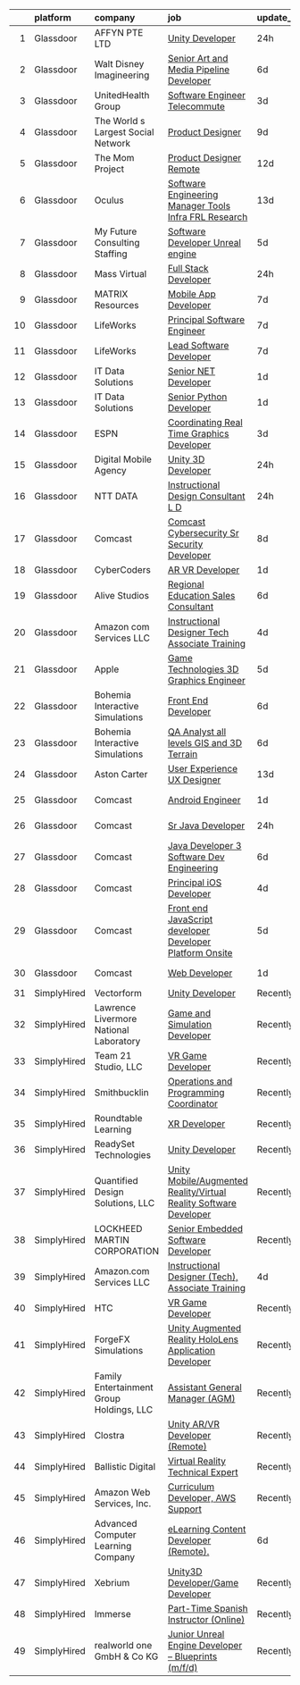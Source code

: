 

|    | platform    | company                                  | job                                                                                                                                                                                                                                                                                                                                                                                                                                                                                                                                                                                                                                                                                                                                                                                                                                                                                                                                                                                                                                                                                                                                                                                                                                                                                                                                                                                                                                                                                                                                                                                                                                 | update_time   | location                |
|---:|:------------|:-----------------------------------------|:------------------------------------------------------------------------------------------------------------------------------------------------------------------------------------------------------------------------------------------------------------------------------------------------------------------------------------------------------------------------------------------------------------------------------------------------------------------------------------------------------------------------------------------------------------------------------------------------------------------------------------------------------------------------------------------------------------------------------------------------------------------------------------------------------------------------------------------------------------------------------------------------------------------------------------------------------------------------------------------------------------------------------------------------------------------------------------------------------------------------------------------------------------------------------------------------------------------------------------------------------------------------------------------------------------------------------------------------------------------------------------------------------------------------------------------------------------------------------------------------------------------------------------------------------------------------------------------------------------------------------------|:--------------|:------------------------|
|  1 | Glassdoor   | AFFYN PTE  LTD                           | [Unity Developer](https://www.glassdoor.com/partner/jobListing.htm?pos=122&ao=1136043&s=58&guid=00000181233185cdaabdfeef8fa07677&src=GD_JOB_AD&t=SR&vt=w&cs=1_5acfa3f2&cb=1654152857599&jobListingId=1007910100781&jrtk=3-0-1g4hj31klq69d801-1g4hj31l12pv8000-aa5aa916dd6afc97-)                                                                                                                                                                                                                                                                                                                                                                                                                                                                                                                                                                                                                                                                                                                                                                                                                                                                                                                                                                                                                                                                                                                                                                                                                                                                                                                                                    | 24h           | Marina, CA              |
|  2 | Glassdoor   | Walt Disney Imagineering                 | [Senior Art and Media Pipeline Developer](https://www.glassdoor.com/partner/jobListing.htm?pos=116&ao=1110586&s=58&guid=00000181233185cdaabdfeef8fa07677&src=GD_JOB_AD&t=SR&vt=w&cs=1_b109405d&cb=1654152857598&jobListingId=1007895970225&cpc=F4EED0218A761C36&jrtk=3-0-1g4hj31klq69d801-1g4hj31l12pv8000-53c45261445a4513--6NYlbfkN0DAFTyt7pbDCC2JPO79CSdi1dIb81yjczP5qsKcZIxgiRd1qisRd4re16D_VG3-wzVt0-0D5x6rms08xh5iUa8A9gHm0M_ixiZ8YjtYe2fYfin33Yv2Lwamm3UfGOzAGT2DjmcRFFJbyfNALmB04qG6rLoGKg_Kitnrm1V-ugWtOMwjDpCPvajT9V0Oh3Zz4vTsd0m7vAQq-IgLFd687Ia5vHQP9CbpnaIuIe-q5M4ogLFIz1oGJmlj2oYLZFbkRlg3J3dTzPItM-m1qt6pYXCusQ1RNWtXKUbvO4MqpFobaVPUDj_hrOo93mXEeURC5wb7A0sLBNUk7rqWHtl54rz9bqQ1-6meTokGu_I1v1l1HEP2Z21IEwFYI8b0cfxzyuf2HLmnU28bp_9wexuOXLsTcDZpBET-WL-0DzlQbqjXJflzcav1OkAr)                                                                                                                                                                                                                                                                                                                                                                                                                                                                                                                                                                                                                                                                                                                                                                                                                                       | 6d            | Riverdale, MD           |
|  3 | Glassdoor   | UnitedHealth Group                       | [Software Engineer   Telecommute](https://www.glassdoor.com/partner/jobListing.htm?pos=112&ao=1110586&s=58&guid=00000181233185cdaabdfeef8fa07677&src=GD_JOB_AD&t=SR&vt=w&cs=1_37aac495&cb=1654152857598&jobListingId=1007901684711&cpc=65CC663E25211861&jrtk=3-0-1g4hj31klq69d801-1g4hj31l12pv8000-95c766b47e2aa355--6NYlbfkN0C8O9VKdOj_1Zh75e9_CvYhSsWVxS1Pvi5WUWhsf4w7FJvt2herunrAFBR2lpVAffAHovXqguHB_UyDYbb-YO0jYjHTBnPJ_JQ02yIn5fsgL6RU7QBGJP7h3mfQGLGJupeNMcFiOSprSHYLv8UCqThPESB9A6yNoW0ZJYPqWaOi-4qM8qO9MGUb4OfI7ggxTU3dKZ6VeD6UO0QJhZ5XLndKZQqqUNNJkDfMYGytYB2zhhPag3leCQmkmhOMYnjLBoAf2qQz5T2GZotiMqd9nTJWvoMcr0hU5hEgYIbh9j23u0Fk5etSsylShNPioSHY31txmPX-Rn5cRpijBUmznuLxWtndkjMeikTV2dkMIC068jPtFTmIKehnNvyeeTsI68CDa9rE0A7NFAcbmpvwrE1oP8uNhpwbeJ6-WG7PZD4HnvjRZ4Bldq-N)                                                                                                                                                                                                                                                                                                                                                                                                                                                                                                                                                                                                                                                                                                                                                                                                                                               | 3d            | Eden Prairie, MN        |
|  4 | Glassdoor   | The World s Largest Social Network       | [Product Designer](https://www.glassdoor.com/partner/jobListing.htm?pos=119&ao=1110586&s=58&guid=00000181233185cdaabdfeef8fa07677&src=GD_JOB_AD&t=SR&vt=w&ea=1&cs=1_c8e71667&cb=1654152857599&jobListingId=1007886649741&cpc=FA84DF7EA1EC2398&jrtk=3-0-1g4hj31klq69d801-1g4hj31l12pv8000-326b728251fdc685--6NYlbfkN0DSgjPPcnEdvoK3uuxfISLALE6pB1FR7YSHOr_tSg5_QGIhoz_2VqUepdcKLBLI_zQNg793n755smGF_vE4mwFBmZQgjlK7zz5XDbsjYhwKzec6QsZwIyll_YWMMNhQxR5yp0jVpsmIlomtv1AeE_lsWSB9u1S013tPVPwlstBtdDxyqGRy4BxWfRlNX4HASE6ZLQO4zoMwngf5vkE0Ke-lr3HLMNZVKySlKoCE-zdfE5J3DCu3bwjYpGDxS5riRNlmyZMFXk7OHtObNx_7ySn4cALB9IAyKnkeFI7lgaG64iHgIiwb9ADUl3qlihlGRdhhbZ0cy-GK7r1hM2dPpBXYoNUTvEe50whnZFsl6hb2ZeyRcI6HtWPz7JkCnTcj787M4VF5_XJ2ZjHKSOpo571c2QQw_qOQpe10fqVjBmsUDEb3J1CrvPqWHZDF0kIeOjLZcyYqvp7zobskLOt6_qBjJsKu9Q-agbRb16d1gts5rhGPEpfoM0D_ILoCFleo7xlLq-Oh9xfq-fVnv5d1NUTmCPBy8a17z-jpe5X6FITI2Vt0e9UtPizC7FbZvoAWSmsKvd3KE6sD0SVrfJzZIQ5r)                                                                                                                                                                                                                                                                                                                                                                                                                                                                                                                                                                                                                                                                                         | 9d            | Los Angeles, CA         |
|  5 | Glassdoor   | The Mom Project                          | [Product Designer  Remote ](https://www.glassdoor.com/partner/jobListing.htm?pos=120&ao=1110586&s=58&guid=00000181233185cdaabdfeef8fa07677&src=GD_JOB_AD&t=SR&vt=w&cs=1_1f0179fc&cb=1654152857599&jobListingId=1007880209448&cpc=47CFDC01B3F81FAC&jrtk=3-0-1g4hj31klq69d801-1g4hj31l12pv8000-729f903c4dee6bcf--6NYlbfkN0BDp_epf89aHDQhKpPegNJQ_ldQpEFZQsM9OcONMGxWx6pU56EKHF58QjVdAUvn2gXJ5-jZVHu_Ux3wkBuWFS2xVHPAjniMX1aW3tC92YZsMm6kEpOL8HZsL25EhSEz3ui4c7-8VeFPRMV8qiphT5plaJ77TY3p8pZWApGb3r5gRpnmtZPGmsT-u0U4Tq84npJ0RJxsWoB-JiTwA3Zhyv-i_3OOSossw7Nh1QyQG1YUOf_VuG2n_VEpcjERwfIgYZ-Aq24DA6BJQkpi42Pk4o7ys4hLPQg0r66YN2uAf1Frad8cyrpowRR93RIIaDSEOzu2VVxwTgM2dLlxOFljY5BkBIg_WrMiii5GPTw9oC1JJCtqr7ndP2saUl9XBZdhGppy71fCoo9PcJSydrlVNmyXxHRw3WpseeGwMNrXlvbH5JsXnyjGqOz2RlYogLcutkztTmAL2mud7Am0JLqT9yViinYR6-vc0hxTE_urHV5vkajdZcgZ-h1IQ7pWWwuZdHtIL5dbSbCqU2yeRwl6niyTU7ITBV2QLp527NCXUKHKF3CrTXiUu4owGjl6jdJusFw4Fqun0IWGtA%3D%3D)                                                                                                                                                                                                                                                                                                                                                                                                                                                                                                                                                                                                                                                                                         | 12d           | Los Angeles, CA         |
|  6 | Glassdoor   | Oculus                                   | [Software Engineering Manager  Tools   Infra  FRL Research](https://www.glassdoor.com/partner/jobListing.htm?pos=113&ao=1110586&s=58&guid=00000181233185cdaabdfeef8fa07677&src=GD_JOB_AD&t=SR&vt=w&cs=1_0a962589&cb=1654152857598&jobListingId=1007878041098&cpc=A0637F14311B9419&jrtk=3-0-1g4hj31klq69d801-1g4hj31l12pv8000-733570477bac168a--6NYlbfkN0DYl4UJW4r1Vl7FEn6T9F-rD9lpC-0oMJVSiWjK_MGUd5ZxEn957iThRUCrsek9Acz-wVPgWIhcgt8PawXGsU8vFS3CVLtl17gsOSYTLlf0Nx4TBdb5NdrqP0fuKnxcOkkCAyrmeQ83vuwXtGFmkKzjYXR0yaIzE_Kq4u2L-8dMCY0VlKTFd3d6zoWmsF_u5kcNTItafCT2ZwbhG3sBrBKM0vIh_jLq165J3mApAUVMI2EhityAkq6lYAmtcUwdIKIScKWgTv2BBXaKU8Dqmd9_CySaMu-HwJDM95qkwqOudQysXaL3s9c50DlOlN_isMu6kT-t1-EhJgWDKNxeV9mY9NEp3iTE6crGFy6XFp2T2Ym657-y-OQidBxar5jWrpqBNVDQWoLNzF0kP4JWgAFahUzHWpJkMZZ054jrD_fNSnS128VY6QcxUUR3VWQSogSmqgBES-6leST1e9afKMKQHAnw7IAMbCpdoJmiU29LtMRaBXMpTkonIxnrnH2mdPyzwN-zzjE8vAF0rtpxso4F0Nb3G5QaTyGuCb9htc3x4PGk2RH0NycmslEImQVrN2wNzsp3vBeUz6bgCzTlscsH2yUESQyEBsuEHk2IMV9x7TvOi6div9EikE6zwAIey6YmIX4NaRieX7fxZIfN4gkZ9e5d7jvSn3uaHSXKBrzIl3tXMzzeoaKUthEDqbPis5mbxzOsfffjaQRRgQGybo628yJ7uLtlGRaNT7QwqMbgWntF6-aVskk03aCPTzGkRpjzREvpNe4GvcURNG8dvgChj6o9578I_C9z85zWMzez70QtmQDJ7Tvb7h-2Iq6Rosj78EmfrfSSxvxpYu-7wXCbLOhiDVH3o-x61wBIaYf63RyCfh911BfgR95Z1_PYzIWFYXpMt3QFnTxtdKJO0uo1E3O_Bp2qvCSX2glu0AEESWAK7DbKmqL20P4HQW61P1HW2ZLIxWmZsanddlLcH7F9ukoDymLUjTJr6GXYix1bh8jw09pB95z9l7_8vDNyBeUkI6l2O1MhFXZfV5ZGyIK1QdVXaITZKkcEW09qEZPYBA%3D%3D)                                                                                                                                                         | 13d           | Remote                  |
|  7 | Glassdoor   | My Future Consulting   Staffing          | [Software Developer   Unreal engine](https://www.glassdoor.com/partner/jobListing.htm?pos=102&ao=1110586&s=58&guid=00000181233185cdaabdfeef8fa07677&src=GD_JOB_AD&t=SR&vt=w&ea=1&cs=1_5cfe2c65&cb=1654152857596&jobListingId=1007898394292&cpc=9A35C3CDC9AD954F&jrtk=3-0-1g4hj31klq69d801-1g4hj31l12pv8000-53aa9a5e68a0bba7--6NYlbfkN0ByGB6O5D_5B5o4SDHM4_RSOYPry5N9VVrTsCPWZvbmb0mMlVsy4s8jorDtWwBD9H3_EnXfdZPv34kD-JJUxRjzju1iDWxtbEnl6mZHv3DbaUbZxTPuKkREc6o4BsntmsP7zKqAvtvML5dVmxKfthV6c3xk4PN6L6EFLkira0AOO7JtwrBpOmhC1M6aPDPQJD9r6FJhcjXHYBpbw2OkbahvsTmW4LcumQOv9JIvjkzdfrgmAb3Scowcg4pBBzdT4VZlvvG9kDp8wB2Ff1xbd2X3vEy_1R1ToEp_0-pno7VxiAXF_Yr4DWxezHxkELDBW-f2bcO2DVWoHhU0lg5Mng8FzVwQ5mXE3I12CRDOsgpx0rRo3D5wufxWcxgLjzdGhrH2aDxm5IcOkm12G0XF06DVUH8xg-zYLqqgN_ygDN_OvLT86yQlUKsfr48-OPOL1ERsYHfMSPqY1AM8wXLPH26DYVBxmAeZSeBbpwfYBZAQXwc-eswhgyG59cMP8BZwEyMoIYD0HvmXIp-w6d1X837V)                                                                                                                                                                                                                                                                                                                                                                                                                                                                                                                                                                                                                                                                                                                                       | 5d            | Indianapolis, IN        |
|  8 | Glassdoor   | Mass Virtual                             | [Full Stack Developer](https://www.glassdoor.com/partner/jobListing.htm?pos=127&ao=1136043&s=58&guid=00000181233185cdaabdfeef8fa07677&src=GD_JOB_AD&t=SR&vt=w&ea=1&cs=1_868ea1e2&cb=1654152857599&jobListingId=1007911540996&jrtk=3-0-1g4hj31klq69d801-1g4hj31l12pv8000-f103dbe9ae2ea7a0-)                                                                                                                                                                                                                                                                                                                                                                                                                                                                                                                                                                                                                                                                                                                                                                                                                                                                                                                                                                                                                                                                                                                                                                                                                                                                                                                                          | 24h           | Remote                  |
|  9 | Glassdoor   | MATRIX Resources                         | [Mobile App Developer](https://www.glassdoor.com/partner/jobListing.htm?pos=118&ao=1110586&s=58&guid=00000181233185cdaabdfeef8fa07677&src=GD_JOB_AD&t=SR&vt=w&ea=1&cs=1_3e2f9f64&cb=1654152857599&jobListingId=1007893245974&cpc=B101C867B3EF2D75&jrtk=3-0-1g4hj31klq69d801-1g4hj31l12pv8000-b9ce66fefdaedd40--6NYlbfkN0De5ppvndiyxA0pMSLQzOe_j9Mra0KF_8EhxTxOKXtZIfhM20E97mGJ6rqAxbACvL-wHlPk7GLdGWgUD7weRx8czDiGgrPlkyQb0-H9kUFGx39ZcBIIVxDiGIPiI7vn0abMSXDDr6jIaDtCNGokVOu60ia0tO5ZTMdh2kpJP-ks3779ceFLtTS1qHhBe4bylWsStEmVCHeR_m-STeEL4jZU7nFB22dnDUFaLNQgsd6mKkUTzE45ijeUNgfk2jSqRMp8EkZR20xka7aAR64DXHzZn5oTFjUP11ZJq9k3KMq886XXpyd0aRnNDsgW904nP1po_dkbOYJs4zRdlQ-f3Lzz7cuiGdtDjb-Q6lhGrynWAOjuFsgns8z6o3b-npHc5tCcEXgrGnXRs3kiplcw6eMeBoFZS2jcdtOmucz1Z_4IkyGs4saFmjA9sXpO23KnAYyDj8BFbcVvTniSwCtG9wEydiAOKOD8IaHR0rCpr9BBoNyBH86zUl0SnA9KvVsXAZwMHNLv82be3UccFqoZfdiZsXgewZMlkLOun_S9ItulEg%3D%3D)                                                                                                                                                                                                                                                                                                                                                                                                                                                                                                                                                                                                                                                                                                                         | 7d            | Atlanta, GA             |
| 10 | Glassdoor   | LifeWorks                                | [Principal Software Engineer](https://www.glassdoor.com/partner/jobListing.htm?pos=115&ao=1110586&s=58&guid=00000181233185cdaabdfeef8fa07677&src=GD_JOB_AD&t=SR&vt=w&cs=1_fc634943&cb=1654152857598&jobListingId=1007893251655&cpc=47CFDC01B3F81FAC&jrtk=3-0-1g4hj31klq69d801-1g4hj31l12pv8000-025bb4eb2aae7445--6NYlbfkN0DLmrqCN2v1TO8im94Z8ijjg5B0bygWI38WyDDoeOWhaQvk6bM5zeSyQrwlZm0cpZBkdfe9WD5LwBa1FYVbK62hFAvsdaTtISNHUYM1toTB1Y7EX6-qfoyYYLHZcXDgEJGEE8hHfPwMqpGFpY6owiSdyJUibGMl9fkzxkaUu_i-58_hRy_kyhLv8Er37BFHsuziRZo7q7nRivO-hTuxa0xNYjIXP__vJvuvK_rTxwqZ32-sBd3tqKu_oKFkMDKyjLoWNRrrgAfEcQBvs9NDh3OTh7zYPF-Rrc0KHgBKXZaD088C9hxK1mzZFKP8EzY3w7V1w1tOkFNtS4tDin2Eeq7Xt-csnoCno3MoIwxOKE8XHYvU6d_RowijzOK1e9O52wXf3nrW4_u4_MQ0pY_-aQZhJ7SbVaSr96RI89KTi19U2nEJEgmtMGM7G-PAQ459fba5sL7oWAYvwyJGsCFnvFuAXEHn_za6k1_1LotLOh-oxQ7IOcDdZIQeKDCOCXa2FSeDksJEUqKVshe58EJczVLWXJ-mK6cBWSxYmvoWfCYCig%3D%3D)                                                                                                                                                                                                                                                                                                                                                                                                                                                                                                                                                                                                                                                                                                                       | 7d            | Remote                  |
| 11 | Glassdoor   | LifeWorks                                | [Lead Software Developer](https://www.glassdoor.com/partner/jobListing.htm?pos=110&ao=1110586&s=58&guid=00000181233185cdaabdfeef8fa07677&src=GD_JOB_AD&t=SR&vt=w&cs=1_ca72d54e&cb=1654152857597&jobListingId=1007893251657&cpc=FAE5E775D180B2FB&jrtk=3-0-1g4hj31klq69d801-1g4hj31l12pv8000-77eb28b368b38743--6NYlbfkN0DLmrqCN2v1TO8im94Z8ijjg5B0bygWI38WyDDoeOWhaQvk6bM5zeSyQrwlZm0cpZBkdfe9WD5LwHG1GWDOjtb2uH1Q9Lexjuj_pE8CbcNRsP3FrJG1Cc6TW9orSsiHdnVHjfQVoBfI8ElSCfe_KiYIlCOyV6sl9uc7X8MNrfvLePqjChGnc5qf91RQ_fxYCCnfX0f3IsWcE_PZ4zym7rNbogW5KYgIEco9x6XQ8_ZFKq9G3S2JAo4ZJOJWfP3SUsHy-3pCDyGsFwwmR3uabIoMq_U9MJTf3B4N7Pe5Sp3yLKzG-hihcSoffevY-gxMHOFvir9NzpIvXoQI0ZPEdlKBanYouXDAcJqm3mwPaNGwb9CTWI15XWxCZkmrgV6sypXdsyfm5OaVMlhBzSZbLIPh_5BgOcWDZyOtmbmp3l2gJ8uJo3RV6q-qxcF0gcMKWCRU-oPmlZVGOPJSMWenIFC-N-Sf0Vqu6K-4_cm09ncWxoVI1_Hugi9hqsf2ev8GnezurLvrfCdOX4XZ8ueKuV0GIgcdy-m8wzmi9YJXa3V_vA%3D%3D)                                                                                                                                                                                                                                                                                                                                                                                                                                                                                                                                                                                                                                                                                                                           | 7d            | Remote                  |
| 12 | Glassdoor   | IT Data Solutions                        | [Senior  NET Developer](https://www.glassdoor.com/partner/jobListing.htm?pos=124&ao=1136043&s=58&guid=00000181233185cdaabdfeef8fa07677&src=GD_JOB_AD&t=SR&vt=w&cs=1_ef55d9df&cb=1654152857599&jobListingId=1007907348407&jrtk=3-0-1g4hj31klq69d801-1g4hj31l12pv8000-76d1654ac2c83498-)                                                                                                                                                                                                                                                                                                                                                                                                                                                                                                                                                                                                                                                                                                                                                                                                                                                                                                                                                                                                                                                                                                                                                                                                                                                                                                                                              | 1d            | Remote                  |
| 13 | Glassdoor   | IT Data Solutions                        | [Senior Python Developer](https://www.glassdoor.com/partner/jobListing.htm?pos=123&ao=1136043&s=58&guid=00000181233185cdaabdfeef8fa07677&src=GD_JOB_AD&t=SR&vt=w&cs=1_34248fd7&cb=1654152857599&jobListingId=1007906371357&jrtk=3-0-1g4hj31klq69d801-1g4hj31l12pv8000-8892b048d58b03b7-)                                                                                                                                                                                                                                                                                                                                                                                                                                                                                                                                                                                                                                                                                                                                                                                                                                                                                                                                                                                                                                                                                                                                                                                                                                                                                                                                            | 1d            | Remote                  |
| 14 | Glassdoor   | ESPN                                     | [Coordinating Real Time Graphics Developer](https://www.glassdoor.com/partner/jobListing.htm?pos=111&ao=1110586&s=58&guid=00000181233185cdaabdfeef8fa07677&src=GD_JOB_AD&t=SR&vt=w&cs=1_33705791&cb=1654152857597&jobListingId=1007901619382&cpc=56C4EA4A1A191A49&jrtk=3-0-1g4hj31klq69d801-1g4hj31l12pv8000-8b3d82b683862076--6NYlbfkN0DAFTyt7pbDCC2JPO79CSdi1dIb81yjczP5qsKcZIxgiYm3-7g-689Ur9xqU8QiYHXTyCCGyKT2nmlHQYJ_neDIKi9dZ8UGLQnEIENskVKYY-JmvsLssTAQzzUM1iu6JCJ8U4JZdifyuY67rSpHrGbWLdAVI5shYjpkUIiwb0iCB_DdWrXdyftm_3TzktihA6sLZe2-X-dqWrokVgQ1V-rq8yZLeOmgbNFtBCkTqI0pcgTt5jYYPZtcOAE5NmM-m5vGEu8ZUqeLNJTB7tMORS9m2E1XvoEzRKDt4V80RmUerhAfCeHRkB_wvDzTfBdBnG1Lr-08vcrjJFLfS7ERhTlwuS6m8ttKRZ9U-ilkZt57zabAEaX7XP7duCb-B5NjTBbeeqTdT7UPQnJMg0aUn8m3QFJnopTPXWOGw7C4nKkE4K_6Y_f9yzQ3)                                                                                                                                                                                                                                                                                                                                                                                                                                                                                                                                                                                                                                                                                                                                                                                                                                     | 3d            | New Britain, CT         |
| 15 | Glassdoor   | Digital Mobile Agency                    | [Unity 3D Developer](https://www.glassdoor.com/partner/jobListing.htm?pos=129&ao=1136043&s=58&guid=00000181233185cdaabdfeef8fa07677&src=GD_JOB_AD&t=SR&vt=w&ea=1&cs=1_f6563403&cb=1654152857599&jobListingId=1007909713890&jrtk=3-0-1g4hj31klq69d801-1g4hj31l12pv8000-b2b1a5f14e6f4c14-)                                                                                                                                                                                                                                                                                                                                                                                                                                                                                                                                                                                                                                                                                                                                                                                                                                                                                                                                                                                                                                                                                                                                                                                                                                                                                                                                            | 24h           | Remote                  |
| 16 | Glassdoor   | NTT DATA                                 | [Instructional Design Consultant  L D ](https://www.glassdoor.com/partner/jobListing.htm?pos=103&ao=1110586&s=58&guid=00000181233185cdaabdfeef8fa07677&src=GD_JOB_AD&t=SR&vt=w&cs=1_dc300f23&cb=1654152857595&jobListingId=1007910210126&cpc=ACBF47B84C432121&jrtk=3-0-1g4hj31klq69d801-1g4hj31l12pv8000-4e8328041364cdee--6NYlbfkN0Bpo5Q-IoG1V_mjYSR4J41fvsy6TiSA3aeewfLkPI7RodND_iJDrqtfsfIZuxy3v-OJdmSeFkTlP6CpEFmTkYrQDgH9hBLHAWXfdsBAQSCGX96zuHcFhA02NTljEvaL4jqOAk7F9MjTl7j8iFoWLEJqUcDZo32Svp82maWQQKaLjOWHqF8Fpvr1KDpFCUziuxArPcUSqoQPsEM3Jdu9D2wIz4cACHlM6jj9U2WsekmTiST7gkH-O7HLhZ6aRgVn47N46_n3dL7v2hBjQBy-HwWlwe1cMX9-VyLreIxls-ULNlHII0SNGabDpRiqqktOxhJF3nYapQs7QZl0t2VCJezGDwdl045okolr3JSBr3r5DwWseahqTqhsYsZweeJfKhjnid1ausMPo6Sk82MWobOU_FIiH2xeXgsL2Sdr_qRWgmU9ZEts36sS5CJJiEujhhuPMw3mnPuZiCmu4y_MpI3Ix-ZlfagyAtrKh0oF1Mk3W7jpcuN-5upc7sSaw8occGuuAfiTR2ipa3XYPyr1JgA7Crg7uhF95eckPYvBqKC6TvZkXsWHh1Un)                                                                                                                                                                                                                                                                                                                                                                                                                                                                                                                                                                                                                                                                                                         | 24h           | Charlotte, NC           |
| 17 | Glassdoor   | Comcast                                  | [Comcast Cybersecurity  Sr  Security Developer](https://www.glassdoor.com/partner/jobListing.htm?pos=114&ao=1110586&s=58&guid=00000181233185cdaabdfeef8fa07677&src=GD_JOB_AD&t=SR&vt=w&cs=1_08e0f35b&cb=1654152857598&jobListingId=1007888466316&cpc=A0032DE20586B9BD&jrtk=3-0-1g4hj31klq69d801-1g4hj31l12pv8000-a286b2556b833030--6NYlbfkN0Cj-KmZPsf9w80C8b1WzNVrlanjD2SXJjxuCbUWHsXPZlTAgGmdtIUzoKTi6fK6WvYTDL9M1v2A3yt2ii0vTdSPYJyc0Z5-yQmPGt2NUKQDp6WCPS7QkC0iehBzExosCb5ax6JsO_WFbvt02cMKu2WfQx8LmEefkI24OM9dGUjPeLf4aRSjQxeTSTNFa8r75OjEmlwE-mHybnRP-hiNOcrTZkYy1ZMLMqReRy1I87oO4aF445I0n2g3acDJ7OVBcezhWqqkOh9aQjXun8DFDHBj5n3EG1IZrO4-UH2Cqye2HvYYEkpotL-Aydo2q-d07wv9hQ4b0N7PZ2RzI2yCHeJ5KnH5oyW4MEMvGqsT7kac7aVedPSLuOW3kDafIG3r06Rt1On_MCm17tIyMOC-fPTGJuc3FZpk_yk_tbobvhGA49q-9qExFNeXQOhNWrQ_-BxT9jUaUfk-zWkB8IlFcyEniJteyS8nOyBAUxXA5zTswImXXFGdqKPWz1tgS0a3WtT7bVaXT_IZF2Ev0Gx834UYnhyXRaixhNRXefVV0J7abaZSg3HdHigzC3FksDx5qZwf9fE-1LVi2wbeThQXdii3-vUzC18XclUBlaYtpLRB_K5PF2ZENwn4oMtiQySbpMl_OwfmuhP5heJrGXgTpNnr6aeOE3iF8zFEut3WbmAt4HI2RxA6uuAzq4yfwYfL1C9VVWFzStvEYb3umGA02vDQCilLHxgYTCz8lcM1ZuvqsdcdsVa3TsVRvQQTmblIqyG2MEN-g_J4qavooCrogWTLTRcHfX8v3mGerI8c-TVL3W1F9Lq3y5HBqvuksOAJN4vwM1ydV7ypJsX50duCUFWD9FuiXHEo8W98kGozuU3PdmQ_4EHtNGkLEFhE2rAETevsvx1jhA-mQCbK39RAD3UEPCjGH_ye_1TY_bdkFtATZoxfeiV_MftMw-IFHjKASFtRtOtbqLpS1JMEjUtHUffXWP9Dc4gKfyNjvph6ePP1V4EIs0IRam6Lr9C9MfmD7ZwhPgYjUXoBFP9MY1wirT3bB1F4POBERlAPQP3bv3Oxsk05KMPxr5gyRfZ1fWRwSKzGb6ElYnhVJR88MGlzzBufR2soK-ih_4YrOnvgLwefnONxQcPsJ4aBIvacuvT4oBxcSi1TKg5_gq7gplHEUFYhDSwaOuQ4s-Gp9ItULcqlfjm5bLaDVZAD2ccT8y_hqytG0dhpA67OBpVmLaLfs2yk) | 8d            | Philadelphia, PA        |
| 18 | Glassdoor   | CyberCoders                              | [AR VR Developer](https://www.glassdoor.com/partner/jobListing.htm?pos=117&ao=1110586&s=58&guid=00000181233185cdaabdfeef8fa07677&src=GD_JOB_AD&t=SR&vt=w&ea=1&cs=1_622cba2f&cb=1654152857598&jobListingId=1007906266462&cpc=32EE424DE2B657EB&jrtk=3-0-1g4hj31klq69d801-1g4hj31l12pv8000-b8baef6901837152--6NYlbfkN0CpFJQzrgRR8WqXWK1qKKEqALWJw739KlKqr2H-MSI4eoBlI4EFrmor2FYZMP3muM03Um5swKT2wHWHAEeCecQtPd8IHcEcknvDV3ARYkJ5vOJEc_aRx3HIH_tKAhmaigUWztdiCU38q5c5eznZNfOxzsCCDMrIQmqTbiCKutOJsEGPeTwjI0MhYwP4w6_2-LQ_Aev67O6zqMvbYOom7xxwYMt7tosDmZ3iJ34rylsxqxaAyL4fULnJ-56T1T8jwTJNJV-rZonH3UVJu0fMmA_ZWxRS9-6nsHjwMKHLKpIRQ7zx-epYWUAU1Bj04MmRvGtDh5ruFC8cAI3NLEGGT6BQgS_VqFGE4r8F2evlPSe8KEZ3-kPK57WsJBTrG_8dKYAndKX1DbHDvGi8rLiGessHfpU7SWWSOxU6tZm-aoknGTHOoISFN0OC3wD0hvZ3H629jrNjmeb8jBouMpiJkjp_HpxeuyaAKlkLGitX0VGCQQFXWHKMSp_txzmRzyVPzAE7pTNGQlITmzqqlRzUEhZ9FcEMch0B8GXmFG6AV3Be7Vd-MTi6H05TSF_vd1DtJKR7g1QfjUsrBa0D7dSclo4hO032hIZ5cjX_m3YYcyTF4wVamZ-yiebfCRUFXOBis_oBJNvonTLeItVyifidRVO5KyiFz6wkaMp-wk4egIu4YjPPWakwDPkRW9KI09IOYTQeFM1Q6A5loqFU9CRvD9bIdobYJNgl9RZbrFad6QtDD2jHBv-j2xxbT57a148D0LqoK2HqFDDs4p9nLxwYLSgUL4JmnxcRKWICk_JBQgL4Gf-9pYIQbjozVmIX6GEn0Yqy4_6CIL1X7hHGBu8CTq2i7q2bDfsANoJLbjs081_bqjCBJHFDFgT0bbGDmb515E2_hBGZKF2KlBdrWfwy3CHQH_LBDYNFNPHC6wMnR3Yn1Nob0W5LrgmHEgz1cB2VcA8uItA_pqRnL1OpoeVF2bD_Es6dRxJGB2Y%3D)                                                                                                                                                                                                                                                                            | 1d            | Cleveland, OH           |
| 19 | Glassdoor   | Alive Studios                            | [Regional Education Sales Consultant](https://www.glassdoor.com/partner/jobListing.htm?pos=101&ao=1110586&s=58&guid=00000181233185cdaabdfeef8fa07677&src=GD_JOB_AD&t=SR&vt=w&ea=1&cs=1_314addeb&cb=1654152857596&jobListingId=1007895124397&cpc=AA718BBA0476CE1A&jrtk=3-0-1g4hj31klq69d801-1g4hj31l12pv8000-2fccb21c2e1ea881--6NYlbfkN0AtR68e5gWpPxoovZgA7Udo-dcymoK0NpHFMpIgh7LYzwY3wN5rRkTJw7S9Un75A1UkfoEPcR-RLTtmXzPwKmOqMqSUGO6XxXBLFjazCM3V1ZfBf1dsKFPwpEorEmRbYNpRuaetMdGHNrVWqKG-YgcH2_4AgN8YNRiRdktTNsy0-IciB3jOXBW6M1cvLhUjxJLgnPa5VMtj1eNnk5H0cOl97MyQdrxPv96DT3ZZ51gIR_RZeovyy1dlAPTpM1cbhi8xcl5cQwSTAMC_b0mTIaAbgrOslgdgPVYDsIzmuu7rSxhwrtxCjlgzcyI0KwpU4gp7d3Xkf1vhOrXqsEEgA89QkihsovpN36ioaw9rif9IU-nRRUGzvrl2F19Ln4jpu_p5khRxL-QgqSba_2LJ6RWwvKhtTHVjsT0wY_91lj4PQXevreZBzRLDxK-GkMgP8cmmBshI0Bbk_5bQPoGZ_6OO0YXpMC1rnS0oHGIPMDgBAchLHn31TSGHUWs7FxwGoaUD1AtKap0OPr7MxRD0VbO-)                                                                                                                                                                                                                                                                                                                                                                                                                                                                                                                                                                                                                                                                                                                                      | 6d            | Remote                  |
| 20 | Glassdoor   | Amazon com Services LLC                  | [Instructional Designer  Tech   Associate Training](https://www.glassdoor.com/partner/jobListing.htm?pos=130&ao=1136043&s=58&guid=00000181233185cdaabdfeef8fa07677&src=GD_JOB_AD&t=SR&vt=w&cs=1_295d0444&cb=1654152857599&jobListingId=1007899848648&jrtk=3-0-1g4hj31klq69d801-1g4hj31l12pv8000-e6ed21dde313eae9-)                                                                                                                                                                                                                                                                                                                                                                                                                                                                                                                                                                                                                                                                                                                                                                                                                                                                                                                                                                                                                                                                                                                                                                                                                                                                                                                  | 4d            | Remote                  |
| 21 | Glassdoor   | Apple                                    | [Game Technologies 3D Graphics Engineer](https://www.glassdoor.com/partner/jobListing.htm?pos=105&ao=1110586&s=58&guid=00000181233185cdaabdfeef8fa07677&src=GD_JOB_AD&t=SR&vt=w&cs=1_1e569a78&cb=1654152857596&jobListingId=1007897913384&cpc=155EB9D5185558AF&jrtk=3-0-1g4hj31klq69d801-1g4hj31l12pv8000-657f79cc39d85f12--6NYlbfkN0BvKrLyj5gPmtZO9T8euul8TCxuuKNOtzRJOomxnwSEodTz2Bc-sPZlADHp0xxmf8Xq9_ti3Wl2aurzOBya4B5N2vDLSOWj3FoiZwn5VzDo4mTgHIfcvSbGAbYXfazgkjRHIVuG0gGPMcloBCGq74MPOeeEQvuX7LK_dGcQtmVXl78bYeRcmKspIubIM8eb_sJhlvg5FXm8gjFBQo6Pj2pki25sfD-kp7sonlmKH7AazJI6m94p_-Ghffug0jixPyfJA_UdT4GcZZj03Je3J6tsNqtf1gyS9WVcmSzyWodZ_ER-QGAy1DIBUIEdUxEdXclCq9BLg6xk3PlgUR8kZnopBHEU3Vls7PRX2ZXhtOYuv1czD2i7XOa-Vo1yzTnugatXv42_e_HYBFjpJPgkU7IOZxAzeupJ8dUKttODSQil0B6qBBZG7cEPT2mo8X80IlB-_97e6fPUysy_QHjDHWNnIF1HKUVcNhl3f90N9L79SxnnzKcpNwVlZRcX2tCTgu6chPSAtbKW1LFKPf_1zThGa9CAm3xSPNzvX9UykR8esvEfNPjro9g9-zBmKRTW0EBmGsgGOUkp4xUJRtoYTnc51NEisF2Nf9vtGmFRVWSZgfYFuYTyPY5d2R60xFnYWtzkLVnRLo5Lr8vpyC4qFVJYYUeH1B9s-50gOV0hlORwH2KKYbjbv32QU35MD-SlsQpZYdnCvPktvsQRpkDVWEW2F-pbNGD0HnpsmnAvg8xG7LXZCGi-EXLtSR2j3S7R2g4ZMChqAr7Y7ADoSrEVJ25K_Us9kWYqN6QoIKi5ZbyGXjeqy_58C2kpaKeMsC1r-jLLZ_24OmVsIkdAYUfKTgPO19AWL_sCRq2_Yp5gHQjvn0Yt11eHqwP6ewTf_zDTf2R_cBKjQg6T5KsDFmKlfFBXY8xlzgG1jsmcGNxMsaG8aVzBYN8qnlxIMiekZATwdNk%3D)                                                                                                                                                                                                                                                                                          | 5d            | Austin, TX              |
| 22 | Glassdoor   | Bohemia Interactive Simulations          | [Front End Developer](https://www.glassdoor.com/partner/jobListing.htm?pos=128&ao=1136043&s=58&guid=00000181233185cdaabdfeef8fa07677&src=GD_JOB_AD&t=SR&vt=w&ea=1&cs=1_56f47f2b&cb=1654152857599&jobListingId=1007895550156&jrtk=3-0-1g4hj31klq69d801-1g4hj31l12pv8000-3095ecd5d6a4722e-)                                                                                                                                                                                                                                                                                                                                                                                                                                                                                                                                                                                                                                                                                                                                                                                                                                                                                                                                                                                                                                                                                                                                                                                                                                                                                                                                           | 6d            | Pittsburgh, PA          |
| 23 | Glassdoor   | Bohemia Interactive Simulations          | [QA Analyst  all levels    GIS and 3D Terrain](https://www.glassdoor.com/partner/jobListing.htm?pos=125&ao=1136043&s=58&guid=00000181233185cdaabdfeef8fa07677&src=GD_JOB_AD&t=SR&vt=w&ea=1&cs=1_5a3e7d35&cb=1654152857599&jobListingId=1007895550114&jrtk=3-0-1g4hj31klq69d801-1g4hj31l12pv8000-2142521ef46eaab8-)                                                                                                                                                                                                                                                                                                                                                                                                                                                                                                                                                                                                                                                                                                                                                                                                                                                                                                                                                                                                                                                                                                                                                                                                                                                                                                                  | 6d            | Pittsburgh, PA          |
| 24 | Glassdoor   | Aston Carter                             | [User Experience  UX  Designer](https://www.glassdoor.com/partner/jobListing.htm?pos=121&ao=1110586&s=58&guid=00000181233185cdaabdfeef8fa07677&src=GD_JOB_AD&t=SR&vt=w&ea=1&cs=1_724640e7&cb=1654152857599&jobListingId=1007877422915&cpc=AC285F3A3ECA6BB0&jrtk=3-0-1g4hj31klq69d801-1g4hj31l12pv8000-b84d1d95cf8c6955--6NYlbfkN0ChYVx_I3yfZ_JDY3EFoivtqvi_stwnZ_kRt8Dowt_l_d1ydueao4NEv8X4QANiVn9e6t4BZWsNu7ya_U25oyBlrP0I-K_S7T6fiOtQ_f7B2niT5TKz-g1ELCPR5kve_du3TLlOPfKl6-9sBcS-hHKsMB-TWjgMAuTDB96PNnzuVaAwxFJC-eEOvLDFaGEfRVa2oIUp5a6eXJC0cHP0IJzp7yup4uztkZmzE4K4qdQME_Sqzwm2pZIgK41IZlQwXxQPfO0UhgsvT4JhM00U9QOr2J9xEhpkIQaUZmfbw8McMv01LaA3RGrFea7NsmulZHYsro_1vVlbc4sp-GiSfWdh5A8vqRBAhhI5_ICzqyMHgUkp93QM9S-ccQXJA8zgOIzjWxeR73XD_BAB1E28LU-HKf_5ZT-G8WKZC-oDXDhnOUnn1kYeIvFW-OSFZpDP1bP3bG9AnegqyaOVQBFfH7c2wAwYqdvcOIKP2NgZMc0Oel16bD0Kpogg_RtZACtuc_rXMoZyf-joAHf5tsQ6bnebUa0kg8GqkB5HF0cgLKQdongVWtuwiSnjnNU1665nwsCbjZRnihBh23tZaMI8YzxYN35iQWYoo0uinxjruRMWts94rGBaJhdLgHtvOK57UTX_nLIcxT0oOUnACeViFDObItOQhd9F7wcGBTwUyRJ-2ckLv10BbjzGn3ZSf62XKYJnTRMrv23m1gugpB0UlZ9sT8GRiS4Rbu-2kiPkZnJpNKv1AxOkalGmpVznlMp_iaFImbmFSsXREm5niaCG65PktQ2CcHwPunpV-aN22OV3RzjAqi_6EGpuEbvDDz_H_t9H7Yj46vOexl7SQkOpfEb6nZNhN_SMj9RRayyjAel0HAYsRPzhbikZyq2erJK7Ze4FSz86jOLrFiSFhMphfYF3z5ZFi7jVx7lDz67me8tj3nQH6H1UHCjUR7AoEKJFAyMHzu51eQ9AkQ%3D%3D)                                                                                                                                                                                                                                                                                | 13d           | Franklin, TN            |
| 25 | Glassdoor   | Comcast                                  | [Android Engineer](https://www.glassdoor.com/partner/jobListing.htm?pos=106&ao=1110586&s=58&guid=00000181233185cdaabdfeef8fa07677&src=GD_JOB_AD&t=SR&vt=w&cs=1_fec37e17&cb=1654152857596&jobListingId=1007908041021&cpc=BBD63848FB84346C&jrtk=3-0-1g4hj31klq69d801-1g4hj31l12pv8000-90e88504af83d352--6NYlbfkN0Cj-KmZPsf9w80C8b1WzNVrlanjD2SXJjxuCbUWHsXPZlTAgGmdtIUzoKTi6fK6WvbtPCLtInjvmEqNXXS8livG1Ce-kBPawHkt_JvM4If-oLXNTEZ8_pUT4woAtXpFv5fAJAcSSBkRIbZoeRPdlOV9aiMGhRLVe-a2JwSwgdVJ2kglFrSnXICw3ADE7Wmf0MtwiNUeIUTN2gRa8HZUEsJioX682n1hKDEowFBlhD9tY-B28o17WJYCQdYCF9wlqNHpQp8mxOCQbhbJDdaDtv6ON52FvBIh212Vz8MK1L8eBK4DJ77ix6pj3IC6HX6pdXCNwdgfk6eckjWzzqWGOvnOowj2AJHyXoqVB03kronv3hOAWVOjZuPHjYUbcoaXUi-L9ChcynthC3CZF-aowr4YbYnWFhkwLMcaTexyA0L5AIKtdlQv72RRAeTN-2lvBzlqOmhvcbD4N4ci-itphnL96sgadGnVwhG2yUuprtMNDUZ6BTPTUN3osmBZzawviPOj7G6Bgmw8x2Rsl6VV_FTndWd32265Q8zb4D5b8bPL3suZBgDR9MkHOzwiYiJgY0PlM3KX_ax11M5BYykAfvJoqAVDwdkB5K4SiJuEKi2vyXoMDm5DisXruJ19WV3O_QSLGjRB7E-sbs6NhtXbeZZFdMYUSjE0-PYFhTzgGDVPWbh6PO799sEMfld2nFl7DROns3gBk7y70cWcx9eHUnRsMNK4rVQArbF0LDTfklqirbSPEN-hQjSeKbH0o9oMaDB6vXpi6b3UHx-fI37fTTzBksVc2_FzECjlvki38OvDsPLFmcNGW34DWijcxgU7LXIR29DFXrV9zwZEalsyrgKTkMGELwTRp4g0SpdkFcxC4DhVL7BanxQSnijmm2xv4jTAih2nh14aO1yAQY0TZ9KKNBPJFnKwa6WtjlBsK0b8gTarWKzDVlvP_LpPLOuuVr6jzFTGS8RhJ6NaD6KcNzDRv-w_DctCzLdt6KsHvagkjXhHetMHNvDC46l0aMc2fW8PLUAF1Q-hO7XW23qOxVR589g4oALdWvQA-w9HA-48sQt-5vEmqaXB4fnWan5g921MhQo3YsxoUxv1tw8Ffq54qb5pVXHP0A-5m-h6ri7pXg%3D%3D)                                                                                                                                  | 1d            | Philadelphia, PA        |
| 26 | Glassdoor   | Comcast                                  | [Sr Java Developer](https://www.glassdoor.com/partner/jobListing.htm?pos=107&ao=1110586&s=58&guid=00000181233185cdaabdfeef8fa07677&src=GD_JOB_AD&t=SR&vt=w&cs=1_c39fd292&cb=1654152857597&jobListingId=1007910896219&cpc=F45C15D234B746DE&jrtk=3-0-1g4hj31klq69d801-1g4hj31l12pv8000-94ffc6fe8f837eae--6NYlbfkN0Cj-KmZPsf9w80C8b1WzNVrlanjD2SXJjxuCbUWHsXPZlTAgGmdtIUzoKTi6fK6WvZRXDlsKojnsN7HlFeOiuzCrlrLN3GpXhajCX-nG-7WFA1pVmeJmm75SBbzmFs7jritaYoQVu9zWzXml2-FVHr4ej-avsaJngh3J-d2oa2MQHNyNyZY5EziNBUPMV7NU4rHzj3t3ZHjAm910yLW2biwfDdizKZOJp9FL7pchSlQUsu6UQhTsfhC8JwiOdAidoJBLq17JRcTI0tFXQQAdbF4bSC6SBqgohXfGR_kpgQJ6R25Ki_hA5jUgHH5DWXp9ccydrHgHP_lWa9yAqVUaUkATdWIDnU3tuCopeoOOtlc8QUn6Yn0zvdFqmHETIcPE2HLaMx2c6m7Hl_7mlBQ_paxptMwrpcWJkywjuR3G4_csK6ZtXH08U586JZtJCbelNkww6ExOx4kPdWwh2PXWlkK8zQFQeKR5Jv4BVvdOi6lS6rwXoUI4OjnZ7r3VuIBqPC7j5ciTuNBEAdyTe8mBRc5U1AS6jlGPP91Z0nhZFV-Uc6IrtLUhrZiGIKuaLWtuVns_DftcCbJi9cSXnox2Q44PhFhSJEQYmqlDmIMfsT1xau_8UUeKUPsoEcMEfnftV7F7MTzuU_y7P_pCIAV5SDAIvdK75kdIuJu3Ar5QZcX51ADgRQxyq5-forn6rXcYG_XXLGvIRvQGvau1XcItGMvZ9cvj2vMUFgtcDqWvl_oRNUNfvExC7J3BZz24vvUTu19U4V3wS9BR_sxy8PjOS3cs_-ydYBBXuIMo5VnIOGJQcV74ke7wKAE6fpGVe6MabuNWDFF92QJJDe47YpoRyB2PAMsOKAFGrl-APBm27dLarDbYxyvzIDoCpzmRkmXyE-DEv4OZrvCh-DPoYxt35Az274-I3ZWMiRYwOBAGBaRjR7S0mHWkSf1omkjjAPkpHx61LHt47bmafDZuqTFt-xBlrNxcELDUiFM537mIpR0athGdTa3uP2UpGogAI9lSdbhzQ0uz6ft78mWVQZsElBEtvGcNrubgjA-j3ifoDJ7hWZ93H5lEWGGoKpFHCmCg-iaJnB7xZ_JGLFkjA3BMP06mk0esUBB2Wg1HPcHA_bbvJNb-RQYvtcx)                                                                                                                             | 24h           | Mount Laurel, NJ        |
| 27 | Glassdoor   | Comcast                                  | [Java Developer 3  Software Dev   Engineering](https://www.glassdoor.com/partner/jobListing.htm?pos=108&ao=1110586&s=58&guid=00000181233185cdaabdfeef8fa07677&src=GD_JOB_AD&t=SR&vt=w&cs=1_0995775c&cb=1654152857597&jobListingId=1007894822128&cpc=76BDADE3D6D9A820&jrtk=3-0-1g4hj31klq69d801-1g4hj31l12pv8000-49a9274740785e3e--6NYlbfkN0Cj-KmZPsf9w80C8b1WzNVrlanjD2SXJjxuCbUWHsXPZlTAgGmdtIUzoKTi6fK6WvbJLMUF-nAl-rdAsnYfBtqUP_-KjrzvTtIDjZ_Y2pPPWMXTlPFofpl7NaCmuyI774VTuNVvsouRyzrLvtNlX3hvpTWQWptUs2ymNSy2tkgGwYXIlgjZCcixPwJtLBIcufLpEvgSrDUOI3S8WQbXP4Xs3IeO_ycF3nstKqonXkDt4yuHO_ErJVo2jjo1ppPbZn-uZ5GWcJUbreeNfRIQb60VxQVb0Zs6ZHyuEe_r8zKGwoF3OM27gQ_Gk3qW4urD7Fkl-oT_Z5sFL4b2JgGxBBk8L25byvj4AdFBxJ3lmOfgDEVhxxGpmjeELIKO8sXLKkVK9zsa9pbSXyxbCavlHMYqE_uYkHABhC4kLklcijNKk6npUGPpUo_jMRbbWCbzHwHHDj0LEeetyfxCfdFWMTRfZFjC5ooFl5qe2xxBWv2jZpVnesg4P6jHyy_jyZLixVa7nufZCv3etMqrvYRen6B2Z7Bh8JGA9fBrAr_kvLFxsh9AB9Bm9a29MlaLcZSosTZiB1f8fDbOFA7xYSrk7pUaxv8B77sMvv3DJ9mYPOPR-fgtLJF21VWQOQ2RqIpWvMyZ5EtFXlSqMmYBsiueKXnOnBM0bFnWF1owFAbpfH8JDVVTml3xgJGKu9-W9FTWhRuF0g_nd6z4ogAILJj2xXD-9Axo7P60tIJgpCU_L2_VIJXmlrhEKVRBjyNfqYzlEx4GBNJhuJ3YbysnNHid8WDVuF7x3Tcrq2Db6-Mdx-gQGF3cVgbIbEEnj3KmPtEAMcpNlCNy-wz7S1gUd0-USGrgtYhH4c8hAr3d7h6o6SG3W-grcpwOq300l40ccBbMixg4KXiagXJIWQtAh3nsxSwWreY-t3XcqWYcRGZzm10nlbvQ_4J4PQXk8y7i9x9RtK76Rp5QllA0xigK793jOV0T2vPaGpwB0UvMbCwAsvOATtxzY4m7L5aeclyM4fqz7zFQKRpP7TJdiQQWcHocspzcpVN7C6woHmRCihjqpt-BDbAdWemdxl9bEl6HpYw-z2WjKTglJL2NIoiWTivnVxmw4OVGTy3UmE_cgJBofQUmWQTkQjYpP2TCftmeql4u88ODGlkj67_NfAEUeluFbI3J4iOIy7D9xfdAJq1uR8o_3TRgE1MydGDosqiwJ88eODM%3D)                    | 6d            | Philadelphia, PA        |
| 28 | Glassdoor   | Comcast                                  | [Principal iOS Developer](https://www.glassdoor.com/partner/jobListing.htm?pos=109&ao=1110586&s=58&guid=00000181233185cdaabdfeef8fa07677&src=GD_JOB_AD&t=SR&vt=w&cs=1_841dbc51&cb=1654152857597&jobListingId=1007899987825&cpc=292036AD7E8A5303&jrtk=3-0-1g4hj31klq69d801-1g4hj31l12pv8000-2eb2e7f72a689851--6NYlbfkN0Cj-KmZPsf9w80C8b1WzNVrlanjD2SXJjxuCbUWHsXPZlTAgGmdtIUzoKTi6fK6WvbQhtA1MfQm-q2vkO9ouJBMNLXedX_jZHqNpGLE2pOPBo4WpurEGR48DTWhMerz6YFeFBHuVzcsfmkWah1Uo4hX3EbcdNINI2008nFbk-Uq9npIRLEk6yKmNfWuipRaUHcr52Pn6y3Z9tgE1YbfA6UV034qam4SxJSshMEoicUM2b6r5bXVEajNDoFSNzHMjTs5PZ-_3HY0Mxrr7wOptmsR7Vp5Z66p2_I7pnU4p7ZyNABdMcl-JANkXC1lLnOu7QND9aQz9TBNYytUftVgHERgf70d7iyS_i-FRx65mfkd_OsTP5xqilGR3JcfgUaD_k3oAhoOfL-u8JrRlzN3CERcosC-tlSKEHm1bLUq8xRkPKt8ZMNoidYUVfXGRaVa5VB9kk1bLQuLvOf6KukQrJxvwozG2XYsvQs7JAogSaUpyZbum2eUt00tzX7kmnSf97hA6oaoNQnmyvVPxUIrJ1qg7uLobojJ_XQEhU7xemoYKQK3nG1slflhSHctcxInWCi0V__467231prIWAQXLjr5Z2XuY8TXjTrcZac-CulAj2oKfPHIcB3QGpTssA74blmLkrCXGPNyPyF0PpQGljZvCy916_o7xgDOarKTeSsvHzA_rfLrVYpUmuk0SA1O4tuOxcR1PkaBWDumfPFVg4fMPND9Yz8dCYiArE80YHW68bhLS7hnFAtrKWapFViQFUPSeW1iiaW7X15R9xoeTOkPh3WW5ziOnmtvUgELCfEYbJNU6LQTYi6NOaWeQdFgXYcDFkAlex-rdXh6KQ-kyWv33belyW_8PkyTXu0bgds6oe0AqnPstW8Bzdco2jLCdqgKT0Q3B6bucsZs4SdjNzZPwz9GKg9MGldMtmlRcNgNuDnBe0TZWRVEaOFJRoHAznXEmu2ROKVi_gaj3vMYBq6ccETq8C9EiQh0tGahXFukE6jbafd9-TxVzA2XRqefv_EUuH1MLo3s_KxDplBziI70-IBrRhnUyYXlSkn9Y0q_NACAbbfTnUWVQFUJ4d7ERVSoEKmkqtkkDh3tpOppxLXQSnbP3tIkTQl3hYLjh3GhIwYzP77XKGWkrOen2FCj8Y0%3D)                                                                                                         | 4d            | Philadelphia, PA        |
| 29 | Glassdoor   | Comcast                                  | [Front end JavaScript developer  Developer Platform  Onsite ](https://www.glassdoor.com/partner/jobListing.htm?pos=126&ao=1136043&s=58&guid=00000181233185cdaabdfeef8fa07677&src=GD_JOB_AD&t=SR&vt=w&cs=1_fb242dd3&cb=1654152857599&jobListingId=1007897850268&jrtk=3-0-1g4hj31klq69d801-1g4hj31l12pv8000-7c6332bdce9f6f9f-)                                                                                                                                                                                                                                                                                                                                                                                                                                                                                                                                                                                                                                                                                                                                                                                                                                                                                                                                                                                                                                                                                                                                                                                                                                                                                                        | 5d            | Philadelphia, PA        |
| 30 | Glassdoor   | Comcast                                  | [Web Developer](https://www.glassdoor.com/partner/jobListing.htm?pos=104&ao=1110586&s=58&guid=00000181233185cdaabdfeef8fa07677&src=GD_JOB_AD&t=SR&vt=w&cs=1_a3d3246c&cb=1654152857596&jobListingId=1007906414328&cpc=280AB1FAEDD8D536&jrtk=3-0-1g4hj31klq69d801-1g4hj31l12pv8000-1c67323299f98dc5--6NYlbfkN0Cj-KmZPsf9w80C8b1WzNVrlanjD2SXJjxuCbUWHsXPZlTAgGmdtIUzoKTi6fK6Wvb6nYca6lgB2CrC6C6AsSHIfoRLOJPNMUghrRS94co9Bz65Qwni2I58Bd_2PpBLNoDY3EULh6NvmdBs-hOYKUgW84hHhjlxUmjjKmfsO8kbQfKQqZE8dj7gDdiVwiSRRGZy1dtcVL_j8K6fUq06BF2Nu4MiGOb_fJI5lWZAG2wx8UiqnVtHGL0EcNB50cSlDLYl7iNkNx1Tm68g7BPfMOBMI-kwSbp3M2nZpWcchsLpwrooaA0OmIiP7zxFn4RCjMUFLQD5Ydyx3Hwztf_obS0XkLE1l7eS5sJGjoLg2ikl8McO8C7TdycQcOEd15k7LH3NS_mBvS3I4jgVkkWHjC9h4hrQvUHMHSyVmpdk9rhOt4NQZeBggpX5822MP0U_GWIhxDXmVmyU1OUQntSd0jqn4EvBb2hBEkrQX4jzt_AJcRBsz4GGKpwM4SI_u7dipHdklzZaEW-4eLGJNGWlwPO4hyWrN83eWK7RYhfUkWnxf9_7ysWe3OaUu1vRGp18WBO8tJWcJvyEdy90jB6hLa7MFKaHyaixZstMob530WjII0006f4P8OJfAajicSQUgW8x5VcTFHOpLfPd0WIMbnx8I7Hmqj87cePwd_MvOomfM0eVy2EgaSKWZLtmXkAaF6SwvSyntvZMOfiABoiysXFEdJJUO3yF_WBXYMfiabAteO4H6j55n1gt-RtZuRpCHCVxqsvluwCxTIJ2qq18XaY0rTD0U0698GxnTI1u3l_Z-LC7psTsybNDmcog9r8EsIpaDXJepgRQEqcriebIxgpkhdX8DYLP97hdcXY78EEkCxLAvsrNeCpJWASPJBOmL0pPtdi8gkIzbw29KfNzKyAD4EWVdnWSa-VHLPDRfCy64_EX_NoZsZ99U3szN6gaQcCq1dQSsV14TmFD3suZduW6erAUSTMa0x4UhCGf6CdiVs66SwamToGyRDDKyHNEHrE07xGHxdbm-thHP8awBhqbwwe0AYkqzBDN_ngeJM556dmGtu0wJI4i-2RdE1I1yISNrgOoIo4DX4IhyLMvCSQPFmbIDEGA8WqUMujYyX14CHAlXnVnclypF8envQuirSNMMKK5Y05p7Q%3D%3D)                                                                                                     | 1d            | Downingtown, PA         |
| 31 | SimplyHired | Vectorform                               | [Unity Developer](https://www.simplyhired.com/job/Y-lwuRPv52-7OMCTN1P0OnDUz5X9Dx0dunctrkPGMbDdNCpeFCOmrA?q=virtual+reality+developer)                                                                                                                                                                                                                                                                                                                                                                                                                                                                                                                                                                                                                                                                                                                                                                                                                                                                                                                                                                                                                                                                                                                                                                                                                                                                                                                                                                                                                                                                                               | Recently      | Remote                  |
| 32 | SimplyHired | Lawrence Livermore National Laboratory   | [Game and Simulation Developer](https://www.simplyhired.com/job/V2E3AvQEV8KosdvOY8M_nqh0rmlY9XBD-VQ62a8a1dgmJF0HOvyPBQ?q=virtual+reality+developer)                                                                                                                                                                                                                                                                                                                                                                                                                                                                                                                                                                                                                                                                                                                                                                                                                                                                                                                                                                                                                                                                                                                                                                                                                                                                                                                                                                                                                                                                                 | Recently      | Livermore, CA           |
| 33 | SimplyHired | Team 21 Studio, LLC                      | [VR Game Developer](https://www.simplyhired.com/job/Df5kq-Tm_owt6YlAnzFOUzKQ7vNaoYAXZioO1isluF_EYuvF2P6Btw?q=virtual+reality+developer)                                                                                                                                                                                                                                                                                                                                                                                                                                                                                                                                                                                                                                                                                                                                                                                                                                                                                                                                                                                                                                                                                                                                                                                                                                                                                                                                                                                                                                                                                             | Recently      | Palo Alto, CA           |
| 34 | SimplyHired | Smithbucklin                             | [Operations and Programming Coordinator](https://www.simplyhired.com/job/L86kP1iutVw-sLkkjAZODv011iNs_xI44SOwL5JBOHOEzdH4JkEQZQ?q=virtual+reality+developer)                                                                                                                                                                                                                                                                                                                                                                                                                                                                                                                                                                                                                                                                                                                                                                                                                                                                                                                                                                                                                                                                                                                                                                                                                                                                                                                                                                                                                                                                        | Recently      | Chicago, IL             |
| 35 | SimplyHired | Roundtable Learning                      | [XR Developer](https://www.simplyhired.com/job/qvFIadB82qmPKcwbS-Su0yZRi4ORLl-D343HzeTnEbsndyKhfpbK4Q?q=virtual+reality+developer)                                                                                                                                                                                                                                                                                                                                                                                                                                                                                                                                                                                                                                                                                                                                                                                                                                                                                                                                                                                                                                                                                                                                                                                                                                                                                                                                                                                                                                                                                                  | Recently      | Chagrin Falls, OH       |
| 36 | SimplyHired | ReadySet Technologies                    | [Unity Developer](https://www.simplyhired.com/job/Vu0gz1k4Q1gDSOmdKAYHWP5M41JBiNXFQSNEKyvfoHGsCLfOYWTtxw?q=virtual+reality+developer)                                                                                                                                                                                                                                                                                                                                                                                                                                                                                                                                                                                                                                                                                                                                                                                                                                                                                                                                                                                                                                                                                                                                                                                                                                                                                                                                                                                                                                                                                               | Recently      | Remote                  |
| 37 | SimplyHired | Quantified Design Solutions, LLC         | [Unity Mobile/Augmented Reality/Virtual Reality Software Developer](https://www.simplyhired.com/job/ZxwsfC98mYOiXoQBQnr3pWfsb77O_5XgRM_rJnD1PyjH40DeQbdfWQ?q=virtual+reality+developer)                                                                                                                                                                                                                                                                                                                                                                                                                                                                                                                                                                                                                                                                                                                                                                                                                                                                                                                                                                                                                                                                                                                                                                                                                                                                                                                                                                                                                                             | Recently      | Orlando, FL +1 location |
| 38 | SimplyHired | LOCKHEED MARTIN CORPORATION              | [Senior Embedded Software Developer](https://www.simplyhired.com/job/o206A_PF5dmWvtc2DFboOw7goxxoLJc5cOhNkZiM3uJOnpitowcc9g?q=virtual+reality+developer)                                                                                                                                                                                                                                                                                                                                                                                                                                                                                                                                                                                                                                                                                                                                                                                                                                                                                                                                                                                                                                                                                                                                                                                                                                                                                                                                                                                                                                                                            | Recently      | Orlando, FL             |
| 39 | SimplyHired | Amazon.com Services LLC                  | [Instructional Designer (Tech), Associate Training](https://www.simplyhired.com/job/k2swxjLkr9oRYDaAfrc1NrR8mVRfLVKbQOSleWRpmLDWMoSVOnMZjA?q=virtual+reality+developer)                                                                                                                                                                                                                                                                                                                                                                                                                                                                                                                                                                                                                                                                                                                                                                                                                                                                                                                                                                                                                                                                                                                                                                                                                                                                                                                                                                                                                                                             | 4d            | Remote                  |
| 40 | SimplyHired | HTC                                      | [VR Game Developer](https://www.simplyhired.com/job/2pf63Ve6Gqz-fUtg9Xn9cnNmf2QO-7qlhrgvte6sKYdT-r1244ZvKA?q=virtual+reality+developer)                                                                                                                                                                                                                                                                                                                                                                                                                                                                                                                                                                                                                                                                                                                                                                                                                                                                                                                                                                                                                                                                                                                                                                                                                                                                                                                                                                                                                                                                                             | Recently      | United States           |
| 41 | SimplyHired | ForgeFX Simulations                      | [Unity Augmented Reality HoloLens Application Developer](https://www.simplyhired.com/job/B57CKuMHiLAowz6F36Bn81d5fjPdIOPLau78tKhABCGYyjNZ7ZKgzw?q=virtual+reality+developer)                                                                                                                                                                                                                                                                                                                                                                                                                                                                                                                                                                                                                                                                                                                                                                                                                                                                                                                                                                                                                                                                                                                                                                                                                                                                                                                                                                                                                                                        | Recently      | Remote                  |
| 42 | SimplyHired | Family Entertainment Group Holdings, LLC | [Assistant General Manager (AGM)](https://www.simplyhired.com/job/e2SafO3DWR1uF1dnh7tOUYLwpIXbWVU_4Dt_3cKHNZnF87tZ68Rt3Q?q=virtual+reality+developer)                                                                                                                                                                                                                                                                                                                                                                                                                                                                                                                                                                                                                                                                                                                                                                                                                                                                                                                                                                                                                                                                                                                                                                                                                                                                                                                                                                                                                                                                               | Recently      | Monticello, NY          |
| 43 | SimplyHired | Clostra                                  | [Unity AR/VR Developer (Remote)](https://www.simplyhired.com/job/Z1VKUCQBOT3Ts7GmKbQNA3IybBKS6Sth5WXSkNoNgd8tAb_Jg26Wpg?q=virtual+reality+developer)                                                                                                                                                                                                                                                                                                                                                                                                                                                                                                                                                                                                                                                                                                                                                                                                                                                                                                                                                                                                                                                                                                                                                                                                                                                                                                                                                                                                                                                                                | Recently      | Remote                  |
| 44 | SimplyHired | Ballistic Digital                        | [Virtual Reality Technical Expert](https://www.simplyhired.com/job/3_Z9PvPR1KdAK9FvakgJUX5eoOunP3Vdusvs2xDkQg0VEPa7Ew4k8g?q=virtual+reality+developer)                                                                                                                                                                                                                                                                                                                                                                                                                                                                                                                                                                                                                                                                                                                                                                                                                                                                                                                                                                                                                                                                                                                                                                                                                                                                                                                                                                                                                                                                              | Recently      | Williamsburg, VA        |
| 45 | SimplyHired | Amazon Web Services, Inc.                | [Curriculum Developer, AWS Support](https://www.simplyhired.com/job/VJ2mxpB_C3RiZ9WEdGHt_L8L7tDgh2uUlbSQc1Inzt2mb5hjGzhRXQ?q=virtual+reality+developer)                                                                                                                                                                                                                                                                                                                                                                                                                                                                                                                                                                                                                                                                                                                                                                                                                                                                                                                                                                                                                                                                                                                                                                                                                                                                                                                                                                                                                                                                             | Recently      | Remote                  |
| 46 | SimplyHired | Advanced Computer Learning Company       | [eLearning Content Developer (Remote).](https://www.simplyhired.com/job/rkTnG24dFk8ebRzGru9SIBx7jGqFpBnMwFoqUHLEKcaCg3JMJCEZsw?q=virtual+reality+developer)                                                                                                                                                                                                                                                                                                                                                                                                                                                                                                                                                                                                                                                                                                                                                                                                                                                                                                                                                                                                                                                                                                                                                                                                                                                                                                                                                                                                                                                                         | 6d            | Remote                  |
| 47 | SimplyHired | Xebrium                                  | [Unity3D Developer/Game Developer](https://www.simplyhired.com/job/YuUbm78xBqflz-omGH2qI3qNYNDhQatwxs8NlQ5gujkRGKlVBxr80Q?q=virtual+reality+developer)                                                                                                                                                                                                                                                                                                                                                                                                                                                                                                                                                                                                                                                                                                                                                                                                                                                                                                                                                                                                                                                                                                                                                                                                                                                                                                                                                                                                                                                                              | Recently      | San Jose, CA            |
| 48 | SimplyHired | Immerse                                  | [Part-Time Spanish Instructor (Online)](https://www.simplyhired.com/job/LF8nqoZOzm5vJ1UcCfGUM-5uBibGf2a0u8vS7LZKnSMv9u_06UZtqw?q=virtual+reality+developer)                                                                                                                                                                                                                                                                                                                                                                                                                                                                                                                                                                                                                                                                                                                                                                                                                                                                                                                                                                                                                                                                                                                                                                                                                                                                                                                                                                                                                                                                         | Recently      | Remote                  |
| 49 | SimplyHired | realworld one GmbH & Co KG               | [Junior Unreal Engine Developer – Blueprints (m/f/d)](https://www.simplyhired.com/job/H2rlpjI94ByxelMAay-okMt8W8U885ZFqKmTh28cY0jZYYBO0O0Mwg?q=virtual+reality+developer)                                                                                                                                                                                                                                                                                                                                                                                                                                                                                                                                                                                                                                                                                                                                                                                                                                                                                                                                                                                                                                                                                                                                                                                                                                                                                                                                                                                                                                                           | Recently      | Remote                  |